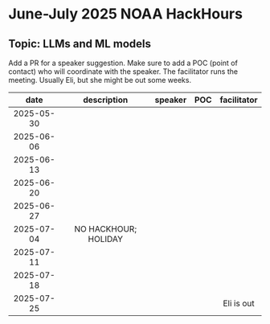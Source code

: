 # June-July 2025 NOAA HackHours

## Topic: LLMs and ML models

Add a PR for a speaker suggestion. Make sure to add a POC (point of contact) who will coordinate with the speaker. The facilitator runs the meeting. 
Usually Eli, but she might be out some weeks.

| date | description | speaker | POC | facilitator |
|:----------:|:-----------:|:-------:|:---:|:-----:|
| 2025-05-30 |             |         |     |       |
| 2025-06-06 |             |         |     |       |
| 2025-06-13 |             |         |     |       |
| 2025-06-20 |             |         |     |       |
| 2025-06-27 |             |         |     |       |
| 2025-07-04 |     NO HACKHOUR; HOLIDAY        |         |     |       |
| 2025-07-11 |             |         |     |       |
| 2025-07-18 |             |         |     |       |
| 2025-07-25 |             |         |     |    Eli is out   |
